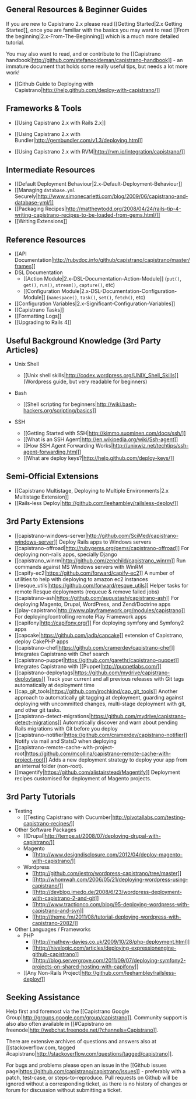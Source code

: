 ## General Resources & Beginner Guides

If you are new to Capistrano 2.x please read [[Getting Started|2.x Getting Started]], once you are familiar with the basics you may want to read [[From the beginning|2.x-From-The-Beginning]] which is a much more detailed tutorial.

You may also want to read, and or contribute to the [[Capistrano handbook|http://github.com/stefanooldeman/capistrano-handbook]] - an immature document that holds some really useful tips, but needs a lot more work!

 * [[Github Guide to Deploying with Capistrano|http://help.github.com/deploy-with-capistrano/]]

## Frameworks & Tools

* [[Using Capistrano 2.x with Rails 2.x]]

* [[Using Capistrano 2.x with Bundler|http://gembundler.com/v1.3/deploying.html]]
* [[Using Capistrano 2.x with RVM|http://rvm.io/integration/capistrano/]]

## Intermediate Resources

* [[Default Deployment Behaviour|2.x-Default-Deployment-Behaviour]]
* [[Managing `database.yml` Securely|http://www.simonecarletti.com/blog/2009/06/capistrano-and-database-yml/]]
* [[Packaging Recipes|http://matthewtodd.org/2008/04/24/rails-tip-4-writing-capistrano-recipes-to-be-loaded-from-gems.html/]]
* [[Writing Extensions]]

## Reference Resources

* [[API Documentation|http://rubydoc.info/github/capistrano/capistrano/master/frames]]
* DSL Documentation
  * [[Action Module|2.x-DSL-Documentation-Action-Module]] (`put()`, `get()`, `run()`, `stream()`, `capture()`, etc)
  * [[Configuration Module|2.x-DSL-Documentation-Configuration-Module]] (`namespace()`, `task()`, `set()`, `fetch()`, etc)
* [[Configuration Variables|2.x-Significant-Configuration-Variables]]
* [[Capistrano Tasks]]
* [[Formatting Logs]]
* [[Upgrading to Rails 4]]

## Useful Background Knowledge (3rd Party Articles)

* Unix Shell
  * [[Unix shell skills|http://codex.wordpress.org/UNIX_Shell_Skills]] (Wordpress guide, but very readable for beginners)

* Bash 
  * [[Shell scripting for beginners|http://wiki.bash-hackers.org/scripting/basics]]

* SSH
  * [[Getting Started with SSH|http://kimmo.suominen.com/docs/ssh/]]
  * [[What is an SSH Agent|http://en.wikipedia.org/wiki/Ssh-agent]]
  * [[How SSH Agent Forwarding Works|http://unixwiz.net/techtips/ssh-agent-forwarding.html]]
  * [[What are deploy keys?|http://help.github.com/deploy-keys/]]

## Semi-Official Extensions

  * [[Capistrano Multistage, Deploying to Multiple Environments|2.x Multistage Extension]]
  * [[Rails-less Deploy|http://github.com/leehambley/railsless-deploy/]]

## 3rd Party Extensions

  * [[capistrano-windows-server|http://github.com/SciMed/capistrano-windows-server]] Deploy Rails apps to Windows servers
  * [[capistrano-offroad|http://rubygems.org/gems/capistrano-offroad]] For deploying non-rails apps, specially Django
  * [[capistrano_winrm|http://github.com/zenchild/capistrano_winrm]] Run commands against MS Windows servers with WinRM
  * [[capify-ec2|https://github.com/forward/capify-ec2]] A number of utilities to help with deploying to amazon ec2 instances
  * [[resque_utils|https://github.com/forward/resque_utils]] Helper tasks for remote Resque deployments (requeue & remove failed jobs)
  * [[capistrano-ash|https://github.com/augustash/capistrano-ash]] For deploying Magento, Drupal, WordPress, and Zend/Doctrine apps
  * [[play-capistrano|http://www.playframework.org/modules/capistrano]] For deploying/controlling remote Play Framework apps
  * [[capifony|http://capifony.org/]] For deploying symfony and Symfony2 apps
  * [[capcake|https://github.com/jadb/capcake]] extension of Capistrano, deploy CakePHP apps
  * [[capistrano-chef|https://github.com/cramerdev/capistrano-chef]] Integrates Capistrano with Chef search
  * [[capistrano-puppet|https://github.com/garethr/capistrano-puppet]] Integrates Capistrano with [[Puppet|http://puppetlabs.com/]] 
  * [[capistrano-deploytags|https://github.com/mydrive/capistrano-deploytags]] Track your current and all previous releases with Git tags automatically at deployment time
  * [[cap_git_tools|https://github.com/jrochkind/cap_git_tools]] Another approach to automatically git tagging at deployment, guarding against deploying with uncommitted changes, multi-stage deployment with git, and other git tasks. 
  * [[capistrano-detect-migrations|https://github.com/mydrive/capistrano-detect-migrations]] Automatically discover and warn about pending Rails migrations with Git before you deploy
  * [[capistrano-notifier|https://github.com/cramerdev/capistrano-notifier]] Notify via mail and StatsD when deploying
  * [[capistrano-remote-cache-with-project-root|https://github.com/mcollina/capistrano-remote-cache-with-project-root]] Adds a new deployment strategy to deploy your app from an internal folder (non-root).
  * [[magentify|https://github.com/alistairstead/Magentify]] Deployment recipes customised for deployment of Magento projects.

## 3rd Party Tutorials

* Testing
  * [[Testing Capistrano with Cucumber|http://pivotallabs.com/testing-capistrano-recipes/]]
* Other Software Packages
  * [[Drupal|http://tempe.st/2008/07/deploying-drupal-with-capistrano/]] 
  * Magento
    * [[http://www.designdisclosure.com/2012/04/deploy-magento-with-capistrano/]]
  * Wordpress
    * [[http://github.com/jestro/wordpress-capistrano/tree/master]]
    * [[http://whomwah.com/2006/05/21/deploying-wordpress-using-capistrano/]]
    * [[http://devblog.imedo.de/2008/6/23/wordpress-deployment-with-capistrano-2-and-git]]
    * [[http://www.tractionco.com/blog/95-deploying-wordpress-with-capistrano-and-svn]]
    * [[http://theme.fm/2011/08/tutorial-deploying-wordpress-with-capistrano-2082/]]
* Other Languages / Frameworks
  * PHP
    * [[http://mathew-davies.co.uk/2009/10/28/php-deployment.html]]
    * [[http://hivelogic.com/articles/deploying-expressionengine-github-capistrano]]
    * [[http://blog.servergrove.com/2011/09/07/deploying-symfony2-projects-on-shared-hosting-with-capifony]]
  * [[Any Non-Rails Project|http://github.com/leehambley/railsless-deploy/]]

## Seeking Assistance

Help first and foremost via the [[Capistrano Google Group|http://groups.google.com/group/capistrano]]. Community support is also also often available in [[#Capistrano on freenode|http://webchat.freenode.net/?channels=Capistrano]].

There are extensive archives of questions and answers also at [[stackoverflow.com, tagged #capistrano|http://stackoverflow.com/questions/tagged/capistrano]].

For bugs and problems please open an issue in the [[Github issues page|https://github.com/capistrano/capistrano/issues]] - preferably with a patch, test-case, or steps-to-reproduce. Pull requests on Github will be ignored without a corresponding ticket, as there is no history of changes or forum for discussion without submitting a ticket.